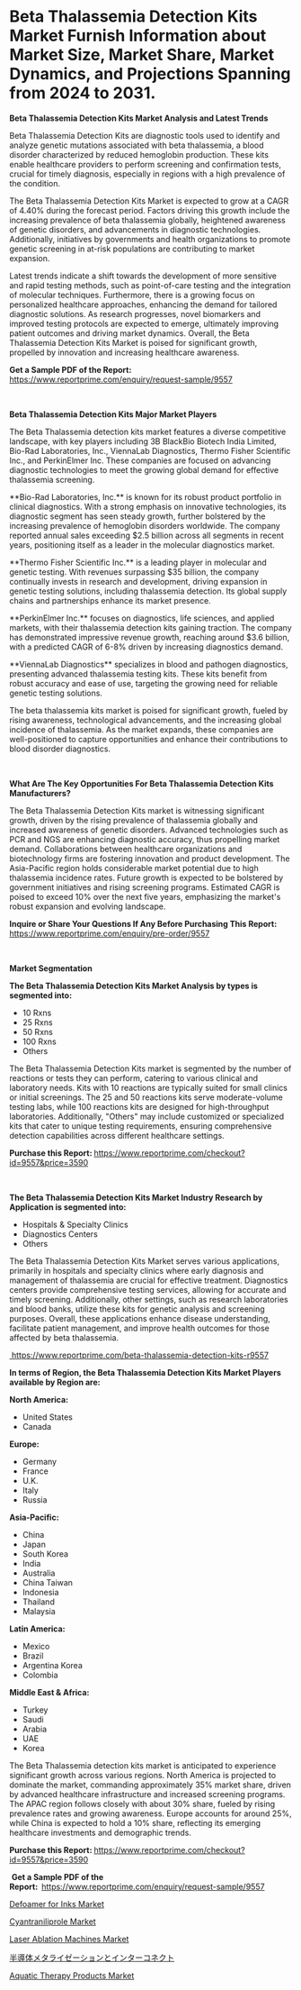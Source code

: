 <p><h1>Beta Thalassemia Detection Kits Market Furnish Information about Market Size, Market Share, Market Dynamics, and Projections Spanning from 2024 to 2031.</h1></p><p><strong>Beta Thalassemia Detection Kits Market Analysis and Latest Trends</strong></p>
<p><p>Beta Thalassemia Detection Kits are diagnostic tools used to identify and analyze genetic mutations associated with beta thalassemia, a blood disorder characterized by reduced hemoglobin production. These kits enable healthcare providers to perform screening and confirmation tests, crucial for timely diagnosis, especially in regions with a high prevalence of the condition.</p><p>The Beta Thalassemia Detection Kits Market is expected to grow at a CAGR of 4.40% during the forecast period. Factors driving this growth include the increasing prevalence of beta thalassemia globally, heightened awareness of genetic disorders, and advancements in diagnostic technologies. Additionally, initiatives by governments and health organizations to promote genetic screening in at-risk populations are contributing to market expansion.</p><p>Latest trends indicate a shift towards the development of more sensitive and rapid testing methods, such as point-of-care testing and the integration of molecular techniques. Furthermore, there is a growing focus on personalized healthcare approaches, enhancing the demand for tailored diagnostic solutions. As research progresses, novel biomarkers and improved testing protocols are expected to emerge, ultimately improving patient outcomes and driving market dynamics. Overall, the Beta Thalassemia Detection Kits Market is poised for significant growth, propelled by innovation and increasing healthcare awareness.</p></p>
<p><strong>Get a Sample PDF of the Report:&nbsp;</strong> <a href="https://www.reportprime.com/enquiry/request-sample/9557">https://www.reportprime.com/enquiry/request-sample/9557</a></p>
<p>&nbsp;</p>
<p><strong>Beta Thalassemia Detection Kits Major Market Players</strong></p>
<p><p>The Beta Thalassemia detection kits market features a diverse competitive landscape, with key players including 3B BlackBio Biotech India Limited, Bio-Rad Laboratories, Inc., ViennaLab Diagnostics, Thermo Fisher Scientific Inc., and PerkinElmer Inc. These companies are focused on advancing diagnostic technologies to meet the growing global demand for effective thalassemia screening.</p><p>**Bio-Rad Laboratories, Inc.** is known for its robust product portfolio in clinical diagnostics. With a strong emphasis on innovative technologies, its diagnostic segment has seen steady growth, further bolstered by the increasing prevalence of hemoglobin disorders worldwide. The company reported annual sales exceeding $2.5 billion across all segments in recent years, positioning itself as a leader in the molecular diagnostics market.</p><p>**Thermo Fisher Scientific Inc.** is a leading player in molecular and genetic testing. With revenues surpassing $35 billion, the company continually invests in research and development, driving expansion in genetic testing solutions, including thalassemia detection. Its global supply chains and partnerships enhance its market presence.</p><p>**PerkinElmer Inc.** focuses on diagnostics, life sciences, and applied markets, with their thalassemia detection kits gaining traction. The company has demonstrated impressive revenue growth, reaching around $3.6 billion, with a predicted CAGR of 6-8% driven by increasing diagnostics demand.</p><p>**ViennaLab Diagnostics** specializes in blood and pathogen diagnostics, presenting advanced thalassemia testing kits. These kits benefit from robust accuracy and ease of use, targeting the growing need for reliable genetic testing solutions.</p><p>The beta thalassemia kits market is poised for significant growth, fueled by rising awareness, technological advancements, and the increasing global incidence of thalassemia. As the market expands, these companies are well-positioned to capture opportunities and enhance their contributions to blood disorder diagnostics.</p></p>
<p>&nbsp;</p>
<p><strong>What Are The Key Opportunities For Beta Thalassemia Detection Kits Manufacturers?</strong></p>
<p><p>The Beta Thalassemia Detection Kits market is witnessing significant growth, driven by the rising prevalence of thalassemia globally and increased awareness of genetic disorders. Advanced technologies such as PCR and NGS are enhancing diagnostic accuracy, thus propelling market demand. Collaborations between healthcare organizations and biotechnology firms are fostering innovation and product development. The Asia-Pacific region holds considerable market potential due to high thalassemia incidence rates. Future growth is expected to be bolstered by government initiatives and rising screening programs. Estimated CAGR is poised to exceed 10% over the next five years, emphasizing the market's robust expansion and evolving landscape.</p></p>
<p><strong>Inquire or Share Your Questions If Any Before Purchasing This Report:</strong> <a href="https://www.reportprime.com/enquiry/pre-order/9557">https://www.reportprime.com/enquiry/pre-order/9557</a></p>
<p>&nbsp;</p>
<p><strong>Market Segmentation</strong></p>
<p><strong>The Beta Thalassemia Detection Kits Market Analysis by types is segmented into:</strong></p>
<p><ul><li>10 Rxns</li><li>25 Rxns</li><li>50 Rxns</li><li>100 Rxns</li><li>Others</li></ul></p>
<p><p>The Beta Thalassemia Detection Kits market is segmented by the number of reactions or tests they can perform, catering to various clinical and laboratory needs. Kits with 10 reactions are typically suited for small clinics or initial screenings. The 25 and 50 reactions kits serve moderate-volume testing labs, while 100 reactions kits are designed for high-throughput laboratories. Additionally, "Others" may include customized or specialized kits that cater to unique testing requirements, ensuring comprehensive detection capabilities across different healthcare settings.</p></p>
<p><strong>Purchase this Report:&nbsp;</strong><a href="https://www.reportprime.com/checkout?id=9557&price=3590">https://www.reportprime.com/checkout?id=9557&price=3590</a></p>
<p>&nbsp;</p>
<p><strong>The Beta Thalassemia Detection Kits Market Industry Research by Application is segmented into:</strong></p>
<p><ul><li>Hospitals & Specialty Clinics</li><li>Diagnostics Centers</li><li>Others</li></ul></p>
<p><p>The Beta Thalassemia Detection Kits Market serves various applications, primarily in hospitals and specialty clinics where early diagnosis and management of thalassemia are crucial for effective treatment. Diagnostics centers provide comprehensive testing services, allowing for accurate and timely screening. Additionally, other settings, such as research laboratories and blood banks, utilize these kits for genetic analysis and screening purposes. Overall, these applications enhance disease understanding, facilitate patient management, and improve health outcomes for those affected by beta thalassemia.</p></p>
<p><a href="https://www.reportprime.com/beta-thalassemia-detection-kits-r9557">&nbsp;https://www.reportprime.com/beta-thalassemia-detection-kits-r9557</a></p>
<p><strong>In terms of Region, the Beta Thalassemia Detection Kits Market Players available by Region are:</strong></p>
<p>
    <p> <strong> North America: </strong>
        <ul>
            <li>United States</li>
            <li>Canada</li>
        </ul>
        </p> 
    <p> <strong> Europe: </strong>
        <ul>
            <li>Germany</li>
            <li>France</li>
            <li>U.K.</li>
            <li>Italy</li>
            <li>Russia</li>
        </ul>
        </p> 
    <p> <strong> Asia-Pacific: </strong>
        <ul>
            <li>China</li>
            <li>Japan</li>
            <li>South Korea</li>
            <li>India</li>
            <li>Australia</li>
            <li>China Taiwan</li>
            <li>Indonesia</li>
            <li>Thailand</li>
            <li>Malaysia</li>
        </ul>
        </p> 
    <p> <strong> Latin America: </strong>
        <ul>
            <li>Mexico</li>
            <li>Brazil</li>
            <li>Argentina Korea</li>
            <li>Colombia</li>
        </ul>
        </p> 
    <p> <strong> Middle East & Africa: </strong>
        <ul>
            <li>Turkey</li>
            <li>Saudi</li>
            <li>Arabia</li>
            <li>UAE</li>
            <li>Korea</li>
        </ul>
    </p>
    </p>
<p><p>The Beta Thalassemia detection kits market is anticipated to experience significant growth across various regions. North America is projected to dominate the market, commanding approximately 35% market share, driven by advanced healthcare infrastructure and increased screening programs. The APAC region follows closely with about 30% share, fueled by rising prevalence rates and growing awareness. Europe accounts for around 25%, while China is expected to hold a 10% share, reflecting its emerging healthcare investments and demographic trends.</p></p>
<p><strong>Purchase this Report: </strong><a href="https://www.reportprime.com/checkout?id=9557&price=3590">https://www.reportprime.com/checkout?id=9557&price=3590</a></p>
<p>&nbsp;<strong>Get a Sample PDF of the Report:&nbsp;&nbsp;</strong><a href="https://www.reportprime.com/enquiry/request-sample/9557">https://www.reportprime.com/enquiry/request-sample/9557</a></p>
<p><strong></strong></p>
<p><p><a href="https://issuu.com/reportprime-2/docs/defoamer-for-inks-market-size-2030._f6120689b965b9">Defoamer for Inks Market</a></p><p><a href="https://issuu.com/reportprime-2/docs/cyantraniliprole-market-size-2030.p_37c869f072d5ef">Cyantraniliprole Market</a></p><p><a href="https://medium.com/@kathydiaz655/the-growth-of-the-laser-ablation-machines-market-has-been-significant-driven-by-various-critical-74f00e5c6ca3">Laser Ablation Machines Market</a></p><p><a href="https://medium.com/@rudysimonis2023/semiconductor-metallization-and-interconnects-market-%E3%81%AF-%E3%82%B3%E3%82%B9%E3%83%88%E7%AE%A1%E7%90%86%E3%81%A8%E5%8A%B9%E7%8E%87%E5%90%91%E4%B8%8A%E3%82%92%E5%84%AA%E5%85%88%E3%81%97%E3%81%BE%E3%81%99-abbc40c17a9c">半導体メタライゼーションとインターコネクト</a></p><p><a href="https://www.linkedin.com/pulse/global-aquatic-therapy-products-industry-research-report-hswqf?trackingId=yxP8Tpk%2BRBeqIh3C0eqCSg%3D%3D">Aquatic Therapy Products Market</a></p></p>